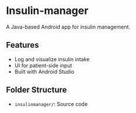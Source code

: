 # Insulin-manager

A Java-based Android app for insulin management.

## Features

- Log and visualize insulin intake
- UI for patient-side input
- Built with Android Studio

## Folder Structure

- `insulinmanager/`: Source code
